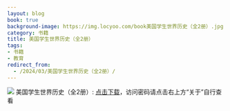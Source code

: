 ```yaml
---
layout: blog
book: true
background-image: https://img.locyoo.com/book美国学生世界历史（全2册）.jpg
category: 书籍
title: 美国学生世界历史（全2册）
tags:
- 书籍
- 教育
redirect_from:
  - /2024/03/美国学生世界历史（全2册）/
---
```

![](https://img.locyoo.com/book美国学生世界历史（全2册）.jpg)
美国学生世界历史（全2册）: <a name = "ref1" href="https://url18.ctfile.com/f/50983618-1269466276-b7592f?p=3619">点击下载</a>，访问密码请点击右上方“关于”自行查看